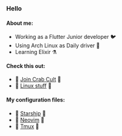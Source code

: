 ### Hello
#### About me:
- Working as a Flutter Junior developer 🐦 
- Using Arch Linux as Daily driver 🐧
- Learning Elixir ⚗️

#### Check this out:
- 🦀 [Join Crab Cult](https://www.rust-lang.org/learn/get-started) 🦀 
- 🐧 [Linux stuff](https://github.com/Talandar99/vimwiki_studies/blob/main/BDiSI/BDiSI.md) 🐧

#### My configuration files:
- 📗 [Starship](https://github.com/Talandar99/starship_config) 📗
- 📗 [Neovim](https://github.com/Talandar99/nvim_config) 📗
- 📗 [Tmux](https://github.com/Talandar99/tmux_config) 📗

